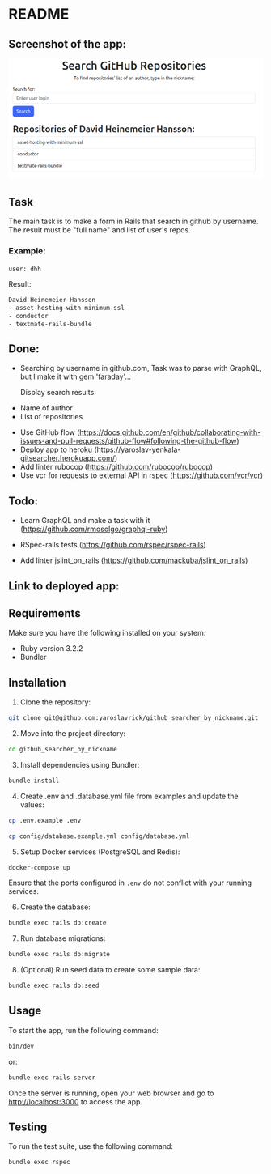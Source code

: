 # README

## Screenshot of the app:
![screenshot_of_app.png](screenshot_of_app.png)

## Task

The main task is to make a form in Rails that search in github by username.
The result must be "full name" and list of user's repos.

### Example:

    user: dhh

Result:

    David Heinemeier Hansson
    - asset-hosting-with-minimum-ssl
    - conductor
    - textmate-rails-bundle

## Done:

- Searching by username in github.com, Task was to parse with GraphQL, but I make it with gem 'faraday'...

  Display search results:

* Name of author
* List of repositories

- Use GitHub flow (https://docs.github.com/en/github/collaborating-with-issues-and-pull-requests/github-flow#following-the-github-flow)
- Deploy app to heroku (https://yaroslav-yenkala-gitsearcher.herokuapp.com/)
- Add linter rubocop (https://github.com/rubocop/rubocop)
- Use vcr for requests to external API in rspec (https://github.com/vcr/vcr)

## Todo:

- Learn GraphQL and make a task with it (https://github.com/rmosolgo/graphql-ruby)
- RSpec-rails tests (https://github.com/rspec/rspec-rails)

- Add linter jslint_on_rails (https://github.com/mackuba/jslint_on_rails)

## Link to deployed app:

## Requirements

Make sure you have the following installed on your system:

- Ruby version 3.2.2
- Bundler

## Installation

1. Clone the repository:

```bash
git clone git@github.com:yaroslavrick/github_searcher_by_nickname.git
```

2. Move into the project directory:

```bash
cd github_searcher_by_nickname
```

3. Install dependencies using Bundler:

```bash
bundle install
```

4. Create .env and .database.yml file from examples and update the values:

```bash
cp .env.example .env
```

```bash
cp config/database.example.yml config/database.yml
```

5. Setup Docker services (PostgreSQL and Redis):

```bash
docker-compose up
```

Ensure that the ports configured in `.env` do not conflict with your running services.

6. Create the database:

```bash
bundle exec rails db:create
```

7. Run database migrations:

```bash
bundle exec rails db:migrate
```

8. (Optional) Run seed data to create some sample data:

```bash
bundle exec rails db:seed
```

## Usage

To start the app, run the following command:

```bash
bin/dev
```

or:

```bash
bundle exec rails server
```

Once the server is running, open your web browser and go to <http://localhost:3000> to access the app.

## Testing

To run the test suite, use the following command:

```bash
bundle exec rspec
```